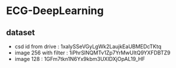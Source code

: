 # ECG-DeepLearning


## dataset 

 - csd id from drive : 1xalySSeVGyLgWk2LaujkEaUBMEDcTKtq
 - image 256 with filter : 1iPhrSlNQMTv1Zp7YrMwUItQ9YXFDBTZ9
 - image 128 : 1GFm7tkn1N6Yx9kbm3UXIDXjOpAL19_HF
